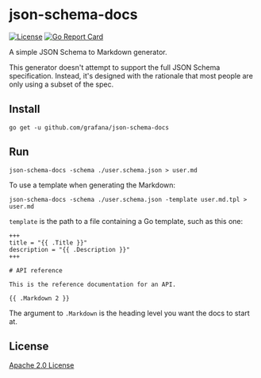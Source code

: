 # json-schema-docs

[![License](https://img.shields.io/github/license/grafana/json-schema-docs)](LICENSE)
[![Go Report Card](https://goreportcard.com/badge/github.com/grafana/json-schema-docs)](https://goreportcard.com/report/github.com/grafana/json-schema-docs)

A simple JSON Schema to Markdown generator.

This generator doesn't attempt to support the full JSON Schema specification. Instead, it's designed with the rationale that most people are only using a subset of the spec.

## Install

```
go get -u github.com/grafana/json-schema-docs
```

## Run

```
json-schema-docs -schema ./user.schema.json > user.md
```

To use a template when generating the Markdown:

```
json-schema-docs -schema ./user.schema.json -template user.md.tpl > user.md
```

`template` is the path to a file containing a Go template, such as this one:

```
+++
title = "{{ .Title }}"
description = "{{ .Description }}"
+++

# API reference

This is the reference documentation for an API.

{{ .Markdown 2 }}
```

The argument to `.Markdown` is the heading level you want the docs to start at.

## License

[Apache 2.0 License](LICENSE)
